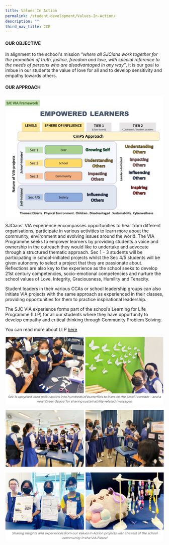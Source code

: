 ```yaml
---
title: Values In Action
permalink: /student-development/Values-In-Action/
description: ""
third_nav_title: CCE
---
```

#### **OUR OBJECTIVE**

In alignment to the school's mission _“where all SJCians work together for the promotion of truth, justice, freedom and love, with special reference to the needs of persons who are disadvantaged in any way”_, it is our goal to imbue in our students the value of love for all and to develop sensitivity and empathy towards others.

#### **OUR APPROACH**

![](/images/Student%20Development/Values%20In%20Action/V1.jpg)

SJCians’ VIA experience encompasses opportunities to hear from different organisations, participate in various activities to learn more about the community, environment and evolving issues around the world. The VIA Programme seeks to empower learners by providing students a voice and ownership in the outreach they would like to undertake and advocate through a structured thematic approach. Sec 1 – 3 students will be participating in school-initiated projects whilst the Sec 4/5 students will be given autonomy to select a project that they are passionate about. Reflections are also key to the experience as the school seeks to develop 21st century competencies, socio-emotional competencies and nurture the school values of Love, Integrity, Graciousness, Humility and Tenacity.  

Student leaders in their various CCAs or school leadership groups can also initiate VIA projects with the same approach as experienced in their classes, providing opportunities for them to practice inspirational leadership.

The SJC VIA experience forms part of the school’s Learning for Life Programme (LLP) for all our students where they have opportunity to develop empathy and critical thinking through Community Problem Solving.

You can read more about LLP [here](/sjcexperience/llp/)

![](/images/Student%20Development/Values%20In%20Action/V2.png)

![](/images/Student%20Development/Values%20In%20Action/V3.png)

![](/images/Student%20Development/Values%20In%20Action/V4.png)